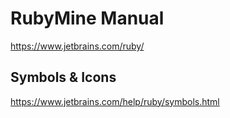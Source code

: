 # RubyMine Manual

<https://www.jetbrains.com/ruby/>

## Symbols & Icons

<https://www.jetbrains.com/help/ruby/symbols.html>
